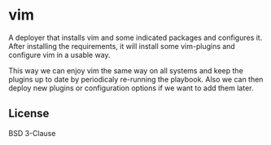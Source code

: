 vim
=========

A deployer that installs vim and some indicated packages and configures it.
After installing the requirements, it will install some vim-plugins and
configure vim in a usable way.

This way we can enjoy vim the same way on all systems and keep the plugins up
to date by periodicaly re-running the playbook. Also we can then deploy new
plugins or configuration options if we want to add them later.

License
-------

BSD 3-Clause
